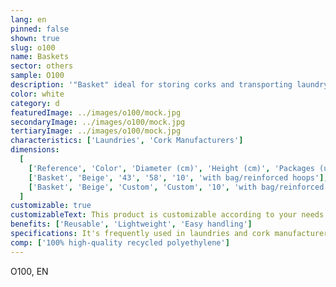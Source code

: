 ```yaml
---
lang: en
pinned: false
shown: true
slug: o100
name: Baskets
sector: others
sample: O100
description: '"Basket" ideal for storing corks and transporting laundry.'
color: white
category: d
featuredImage: ../images/o100/mock.jpg
secondaryImage: ../images/o100/mock.jpg
tertiaryImage: ../images/o100/mock.jpg
characteristics: ['Laundries', 'Cork Manufacturers']
dimensions:
  [
    ['Reference', 'Color', 'Diameter (cm)', 'Height (cm)', 'Packages (units)', 'Notes'],
    ['Basket', 'Beige', '43', '58', '10', 'with bag/reinforced hoops'],
    ['Basket', 'Beige', 'Custom', 'Custom', '10', 'with bag/reinforced hoops'],
  ]
customizable: true
customizableText: This product is customizable according to your needs. Contact us for more information.
benefits: ['Reusable', 'Lightweight', 'Easy handling']
specifications: It's frequently used in laundries and cork manufacturers.
comp: ['100% high-quality recycled polyethylene']
---
```


O100, EN
